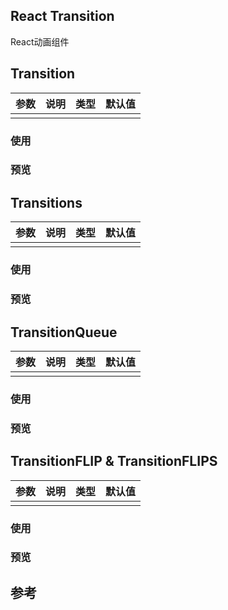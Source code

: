 
## React Transition

React动画组件

## Transition

参数 | 说明 | 类型 | 默认值
---|---|---|---
 |  |  | 
 
### 使用

### 预览

## Transitions

参数 | 说明 | 类型 | 默认值
---|---|---|---
 |  |  | 

### 使用

### 预览

## TransitionQueue

参数 | 说明 | 类型 | 默认值
---|---|---|---
 |  |  | 
 
### 使用

### 预览

## TransitionFLIP & TransitionFLIPS

参数 | 说明 | 类型 | 默认值
---|---|---|---
 |  |  | 
 
### 使用

### 预览

## 参考
